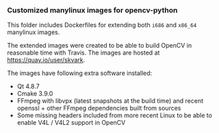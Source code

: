 ### Customized manylinux images for opencv-python

This folder includes Dockerfiles for extending both ``i686`` and ``x86_64`` manylinux images.

The extended images were created to be able to build OpenCV in reasonable time with Travis. The images are hosted at https://quay.io/user/skvark.

The images have following extra software installed:

- Qt 4.8.7
- Cmake 3.9.0
- FFmpeg with libvpx (latest snapshots at the build time) and recent openssl + other FFmpeg dependencies built from sources
- Some missing headers included from more recent Linux to be able to enable V4L / V4L2 support in OpenCV